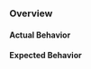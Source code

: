 <!--
👋 Hi, thanks for filing an issue on TypeStat! 💖
Please fill out all fields below to ensure your issue is addressed.

If your issue doesn't provide enough info to fully explain or reproduce your request, it will be closed. 😦
-->

### Overview

<!-- General description of what you'd like to see changed. -->

#### Actual Behavior

<!-- What is the behavior right now? -->

#### Expected Behavior

<!-- What are the specific changes you'd like to see? -->
